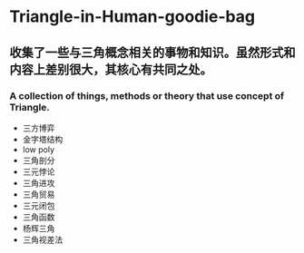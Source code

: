 # Triangle-in-Human-goodie-bag
## 收集了一些与三角概念相关的事物和知识。虽然形式和内容上差别很大，其核心有共同之处。
### A collection of things, methods or theory that use concept of Triangle.

* 三方博弈
* 金字塔结构
* low poly
* 三角剖分
* 三元悖论
* 三角进攻
* 三角贸易
* 三元闭包
* 三角函数
* 杨辉三角
* 三角视差法
